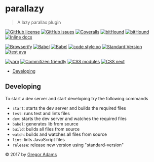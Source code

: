 # parallazy

> A lazy parallax plugin

[![GitHub license](https://img.shields.io/badge/license-MIT-blue.svg?style=flat-square)](https://raw.githubusercontent.com/pixelass/parralazy/master/LICENSE)
[![GitHub issues](https://img.shields.io/github/issues/pixelass/parralazy.svg?style=flat-square)](https://github.com/pixelass/parralazy/issues)
[![Coveralls](https://img.shields.io/coveralls/pixelass/parralazy.svg?style=flat-square)](https://coveralls.io/github/pixelass/npm-boilerplate)
[![bitHound](https://img.shields.io/bithound/code/github/pixelass/parralazy.svg?style=flat-square)](https://www.bithound.io/github/pixelass/parralazy)
[![bitHound](https://img.shields.io/bithound/devDependencies/github/pixelass/parralazy.svg?style=flat-square)](https://www.bithound.io/github/pixelass/parralazy)
[![Inline docs](http://inch-ci.org/github/pixelass/parralazy.svg?branch=master)](http://inch-ci.org/github/pixelass/parralazy)

[![Browserify](https://img.shields.io/badge/build-browserify-3c6991.svg?style=flat-square)](http://browserify.org/)
[![Babel](https://img.shields.io/badge/babel-stage--2-f5da55.svg?style=flat-square)](http://babeljs.io/docs/plugins/preset-stage-2/)
[![Babel](https://img.shields.io/badge/babel-transform--runtime-f5da55.svg?style=flat-square)](http://babeljs.io/docs/plugins/transform-runtime/)
[![code style xo](https://img.shields.io/badge/code_style-XO-64d8c7.svg?style=flat-square)](https://github.com/sindresorhus/xo)
[![Standard Version](https://img.shields.io/badge/release-standard%20version-44aa44.svg?style=flat-square)](https://github.com/conventional-changelog/standard-version)
[![test ava](https://img.shields.io/badge/test-🚀_AVA-0e1d5c.svg?style=flat-square)](https://github.com/avajs/ava)

[![yarn](https://img.shields.io/badge/yarn-friendly-2c8ebb.svg?style=flat-square)](https://yarnpkg.com/)
[![Commitizen friendly](https://img.shields.io/badge/commitizen-friendly-44aa44.svg?style=flat-square)](http://commitizen.github.io/cz-cli/)
[![CSS modules](https://img.shields.io/badge/css-modules-44aa44.svg?style=flat-square)](https://github.com/css-modules/css-modulesify)
[![CSS next](https://img.shields.io/badge/css-next-44aa44.svg?style=flat-square)](http://cssnext.io/)

<!-- toc -->

- [Developing](#developing)

<!-- tocstop -->

## Developing

To start a dev server and start developing try the following commands

* `start`: starts the dev server and builds the required files
* `test`: runs test and lints files
* `dev`: starts the dev server and watches the required files
* `babel`: generates lib from source
* `build`: builds all files from source
* `watch`: builds and watches all files from source
* `lint`: lints JavaScript files
* `release`: release new version using "standard-version"

© 2017 by [Gregor Adams](http://pixelass.com)

